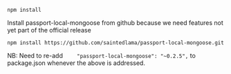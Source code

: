 
`npm install`

Install passport-local-mongoose from github because we need features not yet
part of the official release

`npm install https://github.com/saintedlama/passport-local-mongoose.git`

NB: Need to re-add `    "passport-local-mongoose": "~0.2.5",` to package.json 
whenever the above is addressed.
